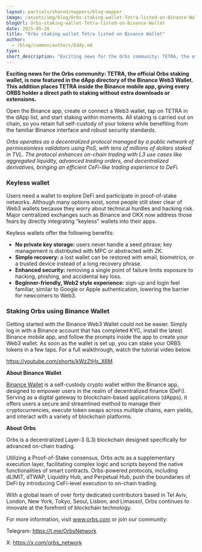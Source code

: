 ```yaml
---
layout: partials/shared/mappers/blog-mapper
image: /assets/img/blog/Orbs-staking-wallet-Tetra-listed-on-Binance-Wallet/bg.png
blogUrl: Orbs-staking-wallet-Tetra-listed-on-Binance-Wallet
date: 2025-05-28
title: "Orbs staking wallet Tetra listed on Binance Wallet"
author:
  - /blog/common/authors/Eddy.md
type:
short_description: "Exciting news for the Orbs community: TETRA, the official Orbs staking wallet, is now featured in the dApp directory of the Binance Web3 Wallet."
---
```


**Exciting news for the Orbs community: TETRA, the official Orbs staking wallet, is now featured in the dApp directory of the Binance Web3 Wallet. This addition places TETRA inside the Binance mobile app, giving every ORBS holder a direct path to staking without extra downloads or extensions.**

Open the Binance app, create or connect a Web3 wallet, tap on TETRA in the dApp list, and start staking within moments. All staking is carried out on chain, so you retain full self-custody of your tokens while benefiting from the familiar Binance interface and robust security standards.


_Orbs operates as a decentralized protocol managed by a public network of permissionless validators using PoS, with tens of millions of dollars staked in TVL. The protocol enhances on-chain trading with L3 use cases like aggregated liquidity, advanced trading orders, and decentralized derivatives, bringing an efficient CeFi-like trading experience to DeFi._


### Keyless wallet


Users need a wallet to explore DeFi and participate in proof-of-stake networks. Although many options exist, some people still steer clear of Web3 wallets because they worry about technical hurdles and hacking risk. Major centralized exchanges such as Binance and OKX now address those fears by directly integrating “keyless” wallets into their apps.

Keyless wallets offer the following benefits:

- **No private key storage:** users never handle a seed phrase; key management is distributed with MPC or abstracted with ZK.
- **Simple recovery:** a lost wallet can be restored with email, biometrics, or a trusted device instead of a long recovery phrase.
- **Enhanced security:** removing a single point of failure limits exposure to hacking, phishing, and accidental key loss.
- **Beginner-friendly, Web2 style experience:** sign-up and login feel familiar, similar to Google or Apple authentication, lowering the barrier for newcomers to Web3.


### Staking Orbs using Binance Wallet

Getting started with the Binance Web3 Wallet could not be easier. Simply log in with a Binance account that has completed KYC, install the latest Binance mobile app, and follow the prompts inside the app to create your Web3 wallet. As soon as the wallet is set up, you can stake your ORBS tokens in a few taps. For a full walkthrough, watch the tutorial video below.

https://youtube.com/shorts/kWzZtHs_X6M


**About Binance Wallet**

[Binance Wallet](https://www.binance.com/en/binancewallet) is a self-custody crypto wallet within the Binance app, designed to empower users in the realm of decentralized finance (DeFi). Serving as a digital gateway to blockchain-based applications (dApps), it offers users a secure and streamlined method to manage their cryptocurrencies, execute token swaps across multiple chains, earn yields, and interact with a variety of blockchain platforms.



<div class='line-separator'> </div>

**About Orbs**

Orbs is a decentralized Layer-3 (L3) blockchain designed specifically for advanced on-chain trading. 

Utilizing a Proof-of-Stake consensus, Orbs acts as a supplementary execution layer, facilitating complex logic and scripts beyond the native functionalities of smart contracts. Orbs-powered protocols, including dLIMIT, dTWAP, Liquidity Hub, and Perpetual Hub, push the boundaries of DeFi by introducing CeFi-level execution to on-chain trading.

With a global team of over forty dedicated contributors based in Tel Aviv, London, New York, Tokyo, Seoul, Lisbon, and Limassol, Orbs continues to innovate at the forefront of blockchain technology.

For more information, visit www.orbs.com or join our community:

Telegram: https://t.me/OrbsNetwork

X: https://x.com/orbs_network






